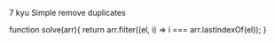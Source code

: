 7 kyu
Simple remove duplicates

function solve(arr){
  return arr.filter((el, i) =>  i === arr.lastIndexOf(el));
}
